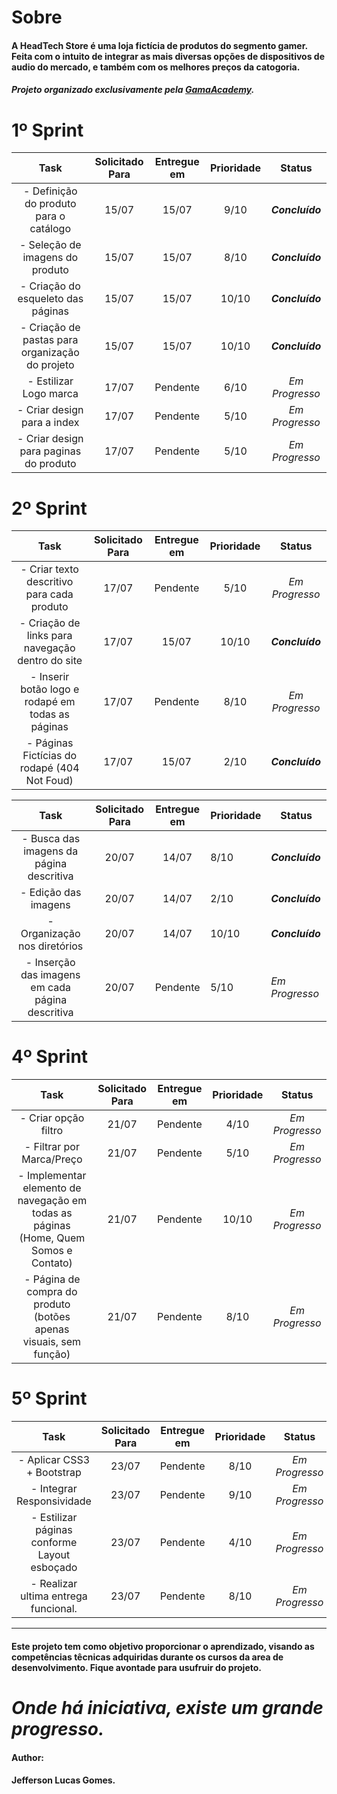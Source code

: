 # Sobre

#### A HeadTech Store é uma loja fictícia de produtos do segmento gamer. Feita com o intuito de integrar as mais diversas opções de dispositivos de audio do mercado, e também com os melhores preços da catogoria.

#### *Projeto organizado exclusivamente pela [GamaAcademy](https://www.gama.academy/).*



# 1º Sprint 

|                   Task                   | Solicitado Para | Entregue em | Prioridade |     Status      |
| :--------------------------------------: | :-------------: | :---------: | :--------: | :-------------: |
|  - Definição do produto para o catálogo  |      15/07      |    15/07    |    9/10    | ***Concluído*** |
|     - Seleção de imagens do produto      |      15/07      |    15/07    |    8/10    | ***Concluído*** |
|    - Criação do esqueleto das páginas    |      15/07      |    15/07    |   10/10    | ***Concluído*** |
| - Criação de pastas para organização do projeto |      15/07      |    15/07    |   10/10    | ***Concluído*** |
|          - Estilizar Logo marca          |      17/07      |  Pendente   |    6/10    | *Em Progresso*  |
|       - Criar design para a index        |      17/07      |  Pendente   |    5/10    | *Em Progresso*  |
|  - Criar design para paginas do produto  |      17/07      |  Pendente   |    5/10    | *Em Progresso*  |



# 2º Sprint 

|                   Task                   | Solicitado Para | Entregue em | Prioridade |     Status      |
| :--------------------------------------: | :-------------: | :---------: | :--------: | :-------------: |
| - Criar texto descritivo para cada produto |      17/07      |  Pendente   |    5/10    | *Em Progresso*  |
| - Criação de links para navegação dentro do site |      17/07      |    15/07    |   10/10    | ***Concluído*** |
| - Inserir botão logo e rodapé em todas as páginas |      17/07      |  Pendente   |    8/10    | *Em Progresso*  |
| - Páginas Fictícias do rodapé (404 Not Foud) |      17/07      |    15/07    |    2/10    | ***Concluído*** |



|                   Task                   | Solicitado Para | Entregue em | Prioridade | Status          |
| :--------------------------------------: | :-------------: | :---------: | ---------- | --------------- |
| - Busca das imagens da página descritiva |      20/07      |    14/07    | 8/10       | ***Concluído*** |
|           - Edição das imagens           |      20/07      |    14/07    | 2/10       | ***Concluído*** |
|       - Organização nos diretórios       |      20/07      |    14/07    | 10/10      | ***Concluído*** |
| - Inserção das imagens em cada página descritiva |      20/07      |  Pendente   | 5/10       | *Em Progresso*  |



# 4º Sprint

|                   Task                   | Solicitado Para | Entregue em | Prioridade |     Status     |
| :--------------------------------------: | :-------------: | :---------: | :--------: | :------------: |
|           - Criar opção filtro           |      21/07      |  Pendente   |    4/10    | *Em Progresso* |
|        - Filtrar por Marca/Preço         |      21/07      |  Pendente   |    5/10    | *Em Progresso* |
| - Implementar elemento de navegação em todas as páginas (Home, Quem Somos e Contato) |      21/07      |  Pendente   |   10/10    | *Em Progresso* |
| - Página de compra do produto (botões apenas visuais, sem função) |      21/07      |  Pendente   |    8/10    | *Em Progresso* |



# 5º Sprint

|                   Task                   | Solicitado Para | Entregue em | Prioridade |     Status     |
| :--------------------------------------: | :-------------: | :---------: | :--------: | :------------: |
|        - Aplicar CSS3 + Bootstrap        |      23/07      |  Pendente   |    8/10    | *Em Progresso* |
|        - Integrar Responsividade         |      23/07      |  Pendente   |    9/10    | *Em Progresso* |
| - Estilizar páginas conforme Layout esboçado |      23/07      |  Pendente   |    4/10    | *Em Progresso* |
|   - Realizar ultima entrega funcional.   |      23/07      |  Pendente   |    8/10    | *Em Progresso* |

------

#### Este projeto tem como objetivo proporcionar o aprendizado, visando as competências têcnicas adquiridas durante os cursos da area de desenvolvimento. Fique avontade para usufruir do projeto.



# *Onde há iniciativa, existe um grande progresso.*




#### Author:
#### Jefferson Lucas Gomes.
